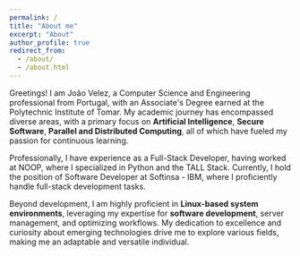 ```yaml
---
permalink: /
title: "About me"
excerpt: "About"
author_profile: true
redirect_from: 
  - /about/
  - /about.html
---
```


Greetings! I am João Velez, a Computer Science and Engineering professional from Portugal, with an Associate's Degree earned at the Polytechnic Institute of Tomar. My academic journey has encompassed diverse areas, with a primary focus on **Artificial Intelligence**, **Secure Software**, **Parallel and Distributed Computing**, all of which have fueled my passion for continuous learning.

Professionally, I have experience as a Full-Stack Developer, having worked at NOOP, where I specialized in Python and the TALL Stack. Currently, I hold the position of Software Developer at Softinsa - IBM, where I proficiently handle full-stack development tasks.

Beyond development, I am highly proficient in **Linux-based system environments**, leveraging my expertise for **software development**, server management, and optimizing workflows. My dedication to excellence and curiosity about emerging technologies drive me to explore various fields, making me an adaptable and versatile individual.